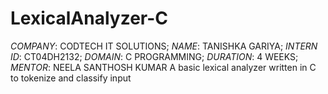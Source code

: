 # LexicalAnalyzer-C
*COMPANY*: CODTECH IT SOLUTIONS;
*NAME*: TANISHKA GARIYA;
*INTERN ID*: CT04DH2132;
*DOMAIN*: C PROGRAMMING;
*DURATION*: 4 WEEKS;
*MENTOR*: NEELA SANTHOSH KUMAR
A basic lexical analyzer written in C to tokenize and classify input
